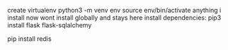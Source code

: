 create virtualenv
python3 -m venv env
source env/bin/activate
anything i install now wont install globally and stays here
install dependencies:
pip3 install flask flask-sqlalchemy


pip install redis
